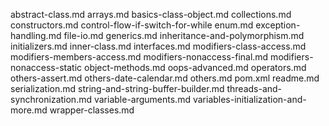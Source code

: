 abstract-class.md
arrays.md
basics-class-object.md
collections.md
constructors.md
control-flow-if-switch-for-while
enum.md
exception-handling.md
file-io.md
generics.md
inheritance-and-polymorphism.md
initializers.md
inner-class.md
interfaces.md
modifiers-class-access.md
modifiers-members-access.md
modifiers-nonaccess-final.md
modifiers-nonaccess-static
object-methods.md
oops-advanced.md
operators.md
others-assert.md
others-date-calendar.md
others.md
pom.xml
readme.md
serialization.md
string-and-string-buffer-builder.md
threads-and-synchronization.md
variable-arguments.md
variables-initialization-and-more.md
wrapper-classes.md